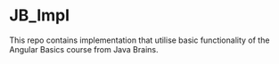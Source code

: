 # JB_Impl
This repo contains implementation that utilise basic functionality of the Angular Basics course from Java Brains.
